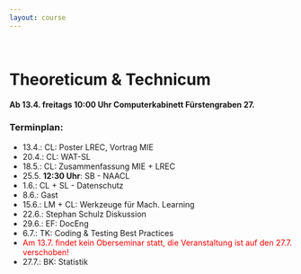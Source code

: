 ```yaml
---
layout: course
---
```


<br>

# Theoreticum & Technicum

**Ab 13.4. freitags 10:00 Uhr Computerkabinett Fürstengraben 27.**

### Terminplan:
* 13.4.: CL: Poster LREC, Vortrag MIE
* 20.4.: CL: WAT-SL
* 18.5.: CL: Zusammenfassung MIE + LREC
* 25.5. **12:30 Uhr**: SB - NAACL
* 1.6.: CL + SL - Datenschutz
* 8.6.: Gast
* 15.6.: LM + CL: Werkzeuge für Mach. Learning
* 22.6.: Stephan Schulz Diskussion
* 29.6.: EF: DocEng
* 6.7.: TK: Coding & Testing Best Practices
* <font color="red">Am 13.7. findet kein Oberseminar statt, die Veranstaltung ist auf den 27.7. verschoben!</font>
* 27.7.: BK: Statistik
